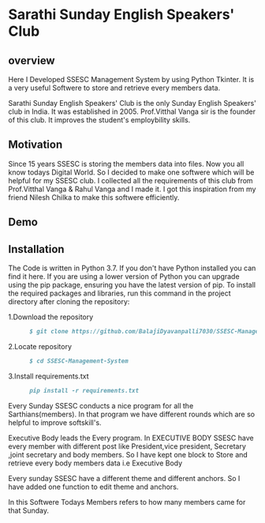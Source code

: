 # Sarathi Sunday English Speakers' Club

## overview

Here I Developed SSESC Management System by using Python Tkinter.
It is a very useful Softwere to store and retrieve every members data.

Sarathi Sunday English Speakers' Club is the only Sunday English Speakers' club in India.
It was established in 2005. Prof.Vitthal Vanga sir is the founder of this club.
It improves the student's employbility skills.


## Motivation

Since 15 years SSESC is storing the members data into files. Now you all know todays Digital World.
So I decided to make one softwere which will be helpful for my SSESC club.
I collected all the requirements of this club from Prof.Vitthal Vanga & Rahul Vanga and I made it.
I got this inspiration from my friend Nilesh Chilka to make this softwere efficiently.


## Demo


## Installation

The Code is written in Python 3.7. If you don't have Python installed you can find it here. If you are using a lower version of Python you can upgrade using the pip package, ensuring you have the latest version of pip. To install the required packages and libraries, run this command in the project directory after cloning the repository:


   1.Download the repository

``` markdown
      $ git clone https://github.com/BalajiDyavanpalli7030/SSESC-Management-System
```

   2.Locate repository

``` markdown 
      $ cd SSESC-Management-System
```

   3.Install requirements.txt
``` markdown
      pip install -r requirements.txt
```
Every Sunday SSESC conducts a nice program for all the Sarthians(members).
In that program we have different rounds which are so helpful to improve softskill's.

Executive Body leads the Every program.
In EXECUTIVE BODY SSESC have every member with different post like President,vice president,
Secretary ,joint secretary and body members.
So I have kept one block to Store and retrieve every body members data i.e Executive Body

Every sunday SSESC have a different theme and different anchors.
So I have added one function to edit theme and anchors.

In this Softwere Todays Members refers to how many members came for that Sunday.


